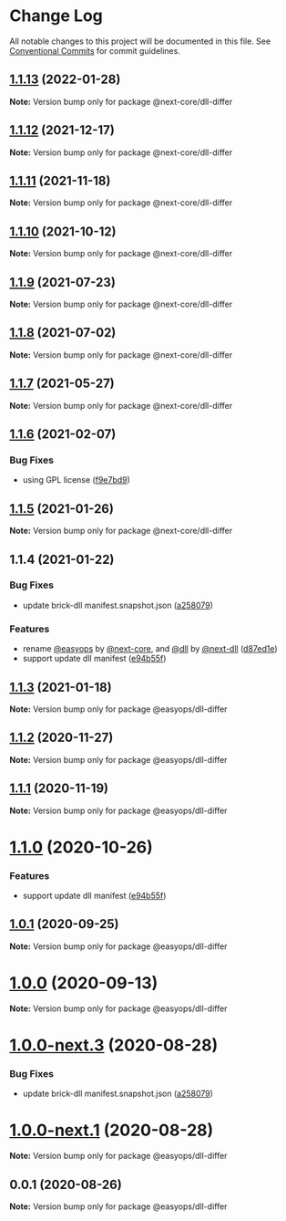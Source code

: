 # Change Log

All notable changes to this project will be documented in this file.
See [Conventional Commits](https://conventionalcommits.org) for commit guidelines.

## [1.1.13](https://github.com/easyops-cn/next-core/compare/@next-core/dll-differ@1.1.12...@next-core/dll-differ@1.1.13) (2022-01-28)

**Note:** Version bump only for package @next-core/dll-differ





## [1.1.12](https://github.com/easyops-cn/next-core/compare/@next-core/dll-differ@1.1.11...@next-core/dll-differ@1.1.12) (2021-12-17)

**Note:** Version bump only for package @next-core/dll-differ

## [1.1.11](https://github.com/easyops-cn/next-core/compare/@next-core/dll-differ@1.1.10...@next-core/dll-differ@1.1.11) (2021-11-18)

**Note:** Version bump only for package @next-core/dll-differ

## [1.1.10](https://github.com/easyops-cn/next-core/compare/@next-core/dll-differ@1.1.9...@next-core/dll-differ@1.1.10) (2021-10-12)

**Note:** Version bump only for package @next-core/dll-differ

## [1.1.9](https://github.com/easyops-cn/next-core/compare/@next-core/dll-differ@1.1.8...@next-core/dll-differ@1.1.9) (2021-07-23)

**Note:** Version bump only for package @next-core/dll-differ

## [1.1.8](https://github.com/easyops-cn/next-core/compare/@next-core/dll-differ@1.1.7...@next-core/dll-differ@1.1.8) (2021-07-02)

**Note:** Version bump only for package @next-core/dll-differ

## [1.1.7](https://github.com/easyops-cn/next-core/compare/@next-core/dll-differ@1.1.6...@next-core/dll-differ@1.1.7) (2021-05-27)

**Note:** Version bump only for package @next-core/dll-differ

## [1.1.6](https://github.com/easyops-cn/next-core/compare/@next-core/dll-differ@1.1.5...@next-core/dll-differ@1.1.6) (2021-02-07)

### Bug Fixes

- using GPL license ([f9e7bd9](https://github.com/easyops-cn/next-core/commit/f9e7bd9))

## [1.1.5](https://git.easyops.local/anyclouds/next-core/compare/@next-core/dll-differ@1.1.4...@next-core/dll-differ@1.1.5) (2021-01-26)

**Note:** Version bump only for package @next-core/dll-differ

## 1.1.4 (2021-01-22)

### Bug Fixes

- update brick-dll manifest.snapshot.json ([a258079](https://git.easyops.local/anyclouds/next-core/commits/a258079))

### Features

- rename [@easyops](https://git.easyops.local/easyops) by [@next-core](https://git.easyops.local/next-core), and [@dll](https://git.easyops.local/dll) by [@next-dll](https://git.easyops.local/next-dll) ([d87ed1e](https://git.easyops.local/anyclouds/next-core/commits/d87ed1e))
- support update dll manifest ([e94b55f](https://git.easyops.local/anyclouds/next-core/commits/e94b55f))

## [1.1.3](https://git.easyops.local/anyclouds/next-core/compare/@easyops/dll-differ@1.1.2...@easyops/dll-differ@1.1.3) (2021-01-18)

**Note:** Version bump only for package @easyops/dll-differ

## [1.1.2](https://git.easyops.local/anyclouds/next-core/compare/@easyops/dll-differ@1.1.1...@easyops/dll-differ@1.1.2) (2020-11-27)

**Note:** Version bump only for package @easyops/dll-differ

## [1.1.1](https://git.easyops.local/anyclouds/next-core/compare/@easyops/dll-differ@1.1.0...@easyops/dll-differ@1.1.1) (2020-11-19)

**Note:** Version bump only for package @easyops/dll-differ

# [1.1.0](https://git.easyops.local/anyclouds/next-core/compare/@easyops/dll-differ@1.0.1...@easyops/dll-differ@1.1.0) (2020-10-26)

### Features

- support update dll manifest ([e94b55f](https://git.easyops.local/anyclouds/next-core/commits/e94b55f))

## [1.0.1](https://git.easyops.local/anyclouds/next-core/compare/@easyops/dll-differ@1.0.0...@easyops/dll-differ@1.0.1) (2020-09-25)

**Note:** Version bump only for package @easyops/dll-differ

# [1.0.0](https://git.easyops.local/anyclouds/next-core/compare/@easyops/dll-differ@1.0.0-next.3...@easyops/dll-differ@1.0.0) (2020-09-13)

**Note:** Version bump only for package @easyops/dll-differ

# [1.0.0-next.3](https://git.easyops.local/anyclouds/next-core/compare/@easyops/dll-differ@1.0.0-next.1...@easyops/dll-differ@1.0.0-next.3) (2020-08-28)

### Bug Fixes

- update brick-dll manifest.snapshot.json ([a258079](https://git.easyops.local/anyclouds/next-core/commits/a258079))

# [1.0.0-next.1](https://git.easyops.local/anyclouds/next-core/compare/@easyops/dll-differ@0.0.1...@easyops/dll-differ@1.0.0-next.1) (2020-08-28)

**Note:** Version bump only for package @easyops/dll-differ

## 0.0.1 (2020-08-26)

**Note:** Version bump only for package @easyops/dll-differ
